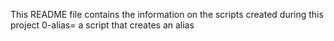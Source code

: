 This README file contains the information on the scripts created during this project
0-alias= a script that creates an alias
